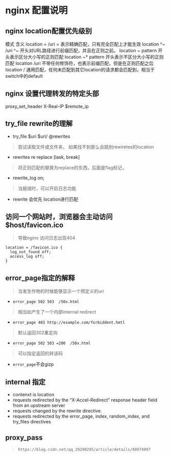 # nginx 配置说明

##  nginx location配置优先级别

模式    含义
location = /uri = 表示精确匹配，只有完全匹配上才能生效
location ^~ /uri    ^~ 开头对URL路径进行前缀匹配，并且在正则之前。
location ~ pattern  开头表示区分大小写的正则匹配
location ~\* pattern 开头表示不区分大小写的正则匹配
location /uri   不带任何修饰符，也表示前缀匹配，但是在正则匹配之后
location /  通用匹配，任何未匹配到其它location的请求都会匹配到，相当于switch中的default

## nginx 设置代理转发的特定头部
proxy_set_header X-Real-IP $remote_ip

## try_file rewrite的理解
- try_file $uri $uri/ @rewrites
> 尝试读取文件或文件夹， 如果找不到那么会跳到rewiretes的location
- rewrites re replace [lask, break]
> 将正则匹配的替换为replace的东西，后面是flag标记， 
- rewrite_log on;
> 当报错时，可以开启日志功能
- rewrite 会优先 location进行匹配

## 访问一个网站时，浏览器会主动访问$host/favicon.ico
> 导致nginx 访问日志出现404
```
location = /favicon.ico {
  log_not_found off;
  access_log off;
}

```
## error_page指定的解释
> 当发生作物的时候能够显示一个预定义的uri
- `error_page 502 503  /50x.html`
> 相当如产生了一个内部internal redirect
- `error_page 403 http://example.com/forbiddent.hmtl`
> 默认返回302重定向
- `error_page 502 503 =200  /50x.html`
> 可以指定返回的转该码
- `error_page`不会gizp


## internal 指定
- contenxt is location
- requests redirected by the “X-Accel-Redirect” response header field from an upstream server
- requests changed by the rewrite directive.
- requests redirected by the error_page, index, random_index, and try_files directives

## proxy_pass
> `https://blog.csdn.net/qq_29290295/article/details/80974997`





